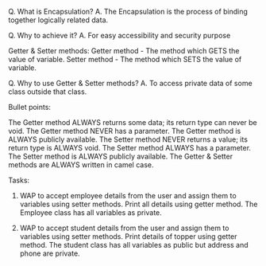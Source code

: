 Q. What is Encapsulation?
A. The Encapsulation is the process of binding together logically related data.

Q. Why to achieve it?
A. For easy accessibility and security purpose

Getter & Setter methods:
Getter method - The method which GETS the value of variable.
Setter method - The method which SETS the value of variable.

Q. Why to use Getter & Setter methods?
A. To access private data of some class outside that class.

Bullet points:

The Getter method ALWAYS returns some data; its return type can never be void.
The Getter method NEVER has a parameter.
The Getter method is ALWAYS publicly available.
The Setter method NEVER returns a value; its return type is ALWAYS void.
The Setter method ALWAYS has a parameter.
The Setter method is ALWAYS publicly available.
The Getter & Setter methods are ALWAYS written in camel case.

Tasks:

1. WAP to accept employee details from the user and assign them to variables using setter methods. 
   Print all details using getter method. 
   The Employee class has all variables as private.

2. WAP to accept student details from the user and assign them to variables using setter methods. 
   Print details of topper using getter method. 
   The student class has all variables as public but address and phone are private.
